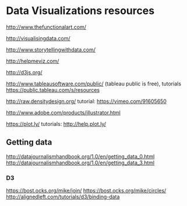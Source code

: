 # Data Visualizations resources

http://www.thefunctionalart.com/

http://visualisingdata.com/

http://www.storytellingwithdata.com/

http://helpmeviz.com/

http://d3js.org/

http://www.tableausoftware.com/public/ (tableau public is free), tutorials https://public.tableau.com/s/resources

http://raw.densitydesign.org/ tutorial: https://vimeo.com/91605650

http://www.adobe.com/products/illustrator.html

https://plot.ly/ tutorials: http://help.plot.ly/

## Getting data
http://datajournalismhandbook.org/1.0/en/getting_data_0.html
http://datajournalismhandbook.org/1.0/en/getting_data_3.html

### D3
https://bost.ocks.org/mike/join/
https://bost.ocks.org/mike/circles/
http://alignedleft.com/tutorials/d3/binding-data


